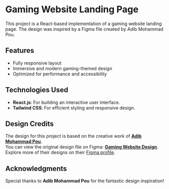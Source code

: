 # Gaming Website Landing Page

This project is a React-based implementation of a gaming website landing page. The design was inspired by a Figma file created by Adib Mohammad Pou.

## Features

- Fully responsive layout
- Immersive and modern gaming-themed design
- Optimized for performance and accessibility

## Technologies Used

- **React.js**: For building an interactive user interface.
- **Tailwind CSS**: For efficient styling and responsive design.

## Design Credits

The design for this project is based on the creative work of **[Adib Mohammad Pou](https://www.figma.com/@adibmohammadpou)**.  
You can view the original design file on Figma: **[Gaming Website Design](https://www.figma.com/community/file/1423225773174472363/gaming-website-design)**.  
Explore more of their designs on their [Figma profile](https://www.figma.com/@adibmohammadpou).

## Acknowledgments

Special thanks to **Adib Mohammad Pou** for the fantastic design inspiration!
